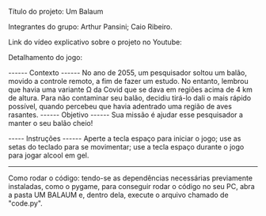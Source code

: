 Título do projeto: Um Balaum

Integrantes do grupo: 
Arthur Pansini;
Caio Ribeiro.

Link do vídeo explicativo sobre o projeto no Youtube: 

Detalhamento do jogo:

------ Contexto ------
No ano de 2055, um pesquisador soltou um balão, movido a controle remoto, a fim de fazer um estudo. No entanto, lembrou que havia uma variante Ω da Covid que se dava em regiões acima de 4 km de altura. Para não contaminar seu balão, decidiu tirá-lo dali o mais rápido possível, quando percebeu que havia adentrado uma região de aves rasantes. 
------ Objetivo ------
Sua missão é ajudar esse pesquisador a manter o seu balão cheio!

----- Instruções ------
Aperte a tecla espaço para iniciar o jogo;
use as setas do teclado para se movimentar;
use a tecla espaço durante o jogo para jogar alcool em gel.

-----------------------

Como rodar o código: tendo-se as dependências necessárias previamente instaladas, como o pygame, para conseguir rodar o código no seu PC, abra a pasta UM BALAUM e, dentro dela, execute o arquivo chamado de "code.py".

